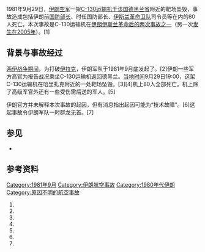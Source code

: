 1981年9月29日，[伊朗空军](../Page/伊朗空军.md "wikilink")一架[C-130运输机于该国德黑兰省](https://zh.wikipedia.org/wiki/C-130运输机 "wikilink")附近的靶场坠毁，事故造成包括伊朗前[国防部长](../Page/伊朗国防和武装部队后勤部.md "wikilink")、时任国防部长、[伊斯兰革命卫队](../Page/伊斯兰革命卫队.md "wikilink")司令员等在内的80人死亡。本次事故是C-130运输机在[伊朗伊斯兰革命后的两次事故之一](https://zh.wikipedia.org/wiki/伊朗伊斯兰革命 "wikilink")（另一次[发生在2005年](https://zh.wikipedia.org/wiki/2005年伊朗空軍C-130運輸機墜毀事件 "wikilink")）。\[1\]

## 背景与事故经过

[两伊战争期间](https://zh.wikipedia.org/wiki/两伊战争 "wikilink")，为打破[伊拉克](../Page/伊拉克.md "wikilink")，伊朗军队于1981年9月底发起了。\[2\]伊朗一些军方高官为报告战况乘坐C-130运输机返回德黑兰。[当地时间](../Page/伊朗標準時間.md "wikilink")9月29日19:00，这架C-130运输机在哈里扎克附近的一处靶场坠毁。\[3\]\[4\]机上80人全部死亡。机上除了高级军官外还有一些受伤需后送的军人。\[5\]

伊朗官方并未解释本次事故的起因，但有消息指出起因可能为“技术故障”。\[6\]这起事故令伊朗军队一时群龙无首。\[7\]

## 参见

  -
## 参考资料

[Category:1981年9月](https://zh.wikipedia.org/wiki/Category:1981年9月 "wikilink") [Category:伊朗航空事故](https://zh.wikipedia.org/wiki/Category:伊朗航空事故 "wikilink") [Category:1980年代伊朗](https://zh.wikipedia.org/wiki/Category:1980年代伊朗 "wikilink") [Category:原因不明的航空事故](https://zh.wikipedia.org/wiki/Category:原因不明的航空事故 "wikilink")

1.
2.
3.
4.
5.
6.
7.